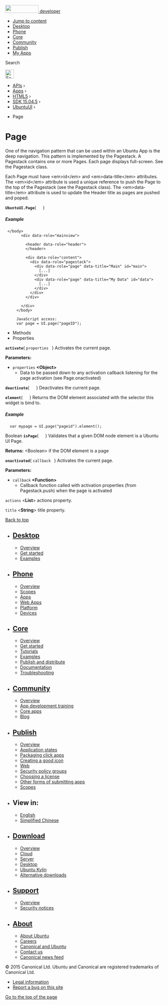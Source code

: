 <a href="https://developer.ubuntu.com/" class="logo-ubuntu"><img src="https://developer.ubuntu.com/assets/sites/ubuntu/latest/u/img/logos/logo-ubuntu-orange.svg" width="106" height="25" /> <span>developer</span></a>

-   [Jump to content](index.html#main-content)
-   [Desktop](https://developer.ubuntu.com/en/desktop/)
-   [Phone](https://developer.ubuntu.com/en/phone/)
-   [Core](https://developer.ubuntu.com/core)
-   [Community](https://developer.ubuntu.com/en/community/)
-   [Publish](https://developer.ubuntu.com/en/publish/)
-   [My Apps](https://myapps.developer.ubuntu.com/)

Search

<img src="https://developer.ubuntu.com/assets/sites/ubuntu/latest/u/img/search-white.svg" alt="Search" height="28" />

-   [APIs](../../../../index.html) ›
-   [Apps](../../../index.html) ›
-   [HTML5](../../index.html) ›
-   [SDK 15.04.5](../index.html) ›
-   [UbuntuUI](../UbuntuUI/index.html) ›

<!-- -->

-   Page

Page
====

One of the navigation pattern that can be used within an Ubuntu App is the deep navigation. This pattern is implemented by the Pagestack. A Pagestack contains one or more Pages. Each page displays full-screen. See the Pagestack class.

Each Page must have &lt;em&gt;id&lt;/em&gt; and &lt;em&gt;data-title&lt;/em&gt; attributes. The &lt;em&gt;id&lt;/em&gt; attribute is used a unique reference to push the Page to the top of the Pagestack (see the Pagestack class). The &lt;em&gt;data-title&lt;/em&gt; attribute is used to update the Header title as pages are pushed and poped.

<span id="UbuntuUI.Page"></span>
**`UbuntuUI.Page`**( `  ` )
##### Example

``` code
 </body>
       <div data-role="mainview">
    
         <header data-role="header">
         </header>
    
         <div data-role="content">
           <div data-role="pagestack">
             <div data-role="page" data-title="Main" id="main">
               [...]
             </div>
             <div data-role="page" data-title="My Data" id="data">
               [...]
             </div>
           </div>
         </div>
    
       </div>
     </body>
    
     JavaScript access:
     var page = UI.page("pageID");
```

-   Methods
-   Properties

<span id="activate"></span>
**`activate`**( `properties ` )
Activates the current page.

**Parameters:**
-   `properties` **&lt;Object&gt;**
    -   Data to be passed down to any activation callback listening for the page activation (see Page.onactivated)

<span id="deactivate"></span>
**`deactivate`**( `  ` )
Deactivates the current page.

<span id="element"></span>
**`element`**( `  ` )
Returns the DOM element associated with the selector this widget is bind to.

##### Example

``` code
  var mypage = UI.page("pageid").element();
```

<span id="isPage"></span>
Boolean **`isPage`**( `  ` )
Validates that a given DOM node element is a Ubuntu UI Page.

**Returns:** &lt;Boolean&gt;
if the DOM element is a page

<span id="onactivated"></span>
**`onactivated`**( `callback ` )
Activates the current page.

**Parameters:**
-   `callback` **&lt;Function&gt;**
    -   Callback function called with activation properties (from Pagestack.push) when the page is activated

<span id="actions"></span>
`actions` &lt;**List**&gt;
actions property.

<span id="title"></span>
`title` &lt;**String**&gt;
title property.

[Back to top](index.html#)

-   [Desktop](https://developer.ubuntu.com/en/desktop/)
    ---------------------------------------------------

    -   [Overview](https://developer.ubuntu.com/en/desktop/)
    -   [Get started](http://snapcraft.io/?utm_source=developer.ubuntu.com&utm_medium=devportal&utm_term=snaps%20snapcraft%20desktop&utm_content=menu&utm_campaign=duc_snappers)
    -   [Examples](https://github.com/ubuntu/snappy-playpen)

-   [Phone](https://developer.ubuntu.com/en/phone/)
    -----------------------------------------------

    -   [Overview](https://developer.ubuntu.com/en/phone/)
    -   [Scopes](https://developer.ubuntu.com/en/phone/scopes/)
    -   [Apps](https://developer.ubuntu.com/en/phone/apps/)
    -   [Web Apps](https://developer.ubuntu.com/en/phone/web/)
    -   [Platform](https://developer.ubuntu.com/en/phone/platform/)
    -   [Devices](https://developer.ubuntu.com/en/phone/devices/)

-   [Core](https://developer.ubuntu.com/core)
    -----------------------------------------

    -   [Overview](https://developer.ubuntu.com/core)
    -   [Get started](https://developer.ubuntu.com/core/get-started)
    -   [Tutorials](https://developer.ubuntu.com/core/tutorials)
    -   [Examples](https://developer.ubuntu.com/core/examples)
    -   [Publish and distribute](https://developer.ubuntu.com/core/publish-and-distribute)
    -   [Documentation](https://developer.ubuntu.com/core/documentation)
    -   [Troubleshooting](https://developer.ubuntu.com/core/troubleshooting)

-   [Community](https://developer.ubuntu.com/en/community/)
    -------------------------------------------------------

    -   [Overview](https://developer.ubuntu.com/en/community/)
    -   [App development training](https://developer.ubuntu.com/en/community/training/)
    -   [Core apps](https://developer.ubuntu.com/en/community/core-apps/)
    -   [Blog](https://developer.ubuntu.com/en/community/blog/)

-   [Publish](https://developer.ubuntu.com/en/publish/)
    ---------------------------------------------------

    -   [Overview](https://developer.ubuntu.com/en/publish/)
    -   [Application states](https://developer.ubuntu.com/en/publish/application-states/)
    -   [Packaging click apps](https://developer.ubuntu.com/en/publish/packaging-click-apps/)
    -   [Creating a good icon](https://developer.ubuntu.com/en/publish/creating-a-good-icon/)
    -   [Web](https://developer.ubuntu.com/en/publish/web/)
    -   [Security policy groups](https://developer.ubuntu.com/en/publish/security-policy-groups/)
    -   [Choosing a license](https://developer.ubuntu.com/en/publish/choosing-a-license/)
    -   [Other forms of submitting apps](https://developer.ubuntu.com/en/publish/other-forms-of-submitting-apps/)
    -   [Scopes](https://developer.ubuntu.com/en/publish/scopes/)

-   View in:
    --------

    -   [English](index.html "Change to language: English")
    -   [Simplified Chinese](index.html "Change to language: Simplified Chinese")

-   [Download](http://ubuntu.com/download/)
    ---------------------------------------

    -   [Overview](http://ubuntu.com/download)
    -   [Cloud](http://ubuntu.com/download/cloud)
    -   [Server](http://ubuntu.com/download/server)
    -   [Desktop](http://ubuntu.com/download/desktop)
    -   [Ubuntu Kylin](http://ubuntu.com/download/ubuntu-kylin)
    -   [Alternative downloads](http://ubuntu.com/download/alternative-downloads)

-   [Support](http://ubuntu.com/support/)
    -------------------------------------

    -   [Overview](http://ubuntu.com/support)
    -   [Security notices](http://www.ubuntu.com/usn/)

-   [About](http://ubuntu.com/about/)
    ---------------------------------

    -   [About Ubuntu](http://ubuntu.com/about/about-ubuntu)
    -   [Careers](http://www.canonical.com/careers)
    -   [Canonical and Ubuntu](http://ubuntu.com/about/canonical-and-ubuntu)
    -   [Contact us](http://ubuntu.com/about/contact-us)
    -   [Canonical news feed](http://insights.ubuntu.com/feed/)

© 2015 Canonical Ltd. Ubuntu and Canonical are registered trademarks of Canonical Ltd.

-   [Legal information](http://www.ubuntu.com/legal)
-   [Report a bug on this site](https://bugs.launchpad.net/developer-ubuntu-com/)

<span class="accessibility-aid">[Go to the top of the page](index.html#)</span>
